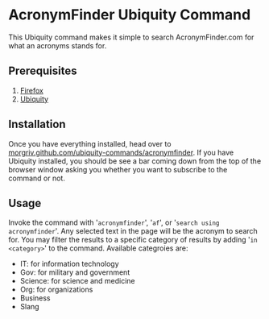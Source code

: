 AcronymFinder Ubiquity Command
==============================

This Ubiquity command makes it simple to search AcronymFinder.com for what an acronyms stands for.

Prerequisites
-------------

1. [Firefox](http://getfirefox.com/ "Get Firefox")
2. [Ubiquity](https://wiki.mozilla.org/Labs/Ubiquity "Get Ubiquity")

Installation
------------

Once you have everything installed, head over to [morgriv.github.com/ubiquity-commands/acronymfinder](http://morgriv.github.com/ubiquity-commands/acronymfinder). If you have Ubiquity installed, you should be see a bar coming down from the top of the browser window asking you whether you want to subscribe to the command or not.

Usage
-----

Invoke the command with '`acronymfinder`', '`af`', or '`search using acronymfinder`'. Any selected text in the page will be the acronym to search for.
You may filter the results to a specific category of results by adding '`in <category>`' to the command. Available categroies are:

* IT: for information technology
* Gov: for military and government
* Science: for science and medicine
* Org: for organizations
* Business
* Slang